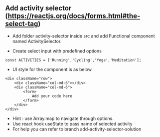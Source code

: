## Add activity selector (https://reactjs.org/docs/forms.html#the-select-tag)
* Add folder activity-selector inside src and add Functional component named ActivitySelector.

* Create select input with predefined options 

```const ACTIVITIES = ['Running','Cycling','Yoga','Meditation'];```

* UI style for the component is as below

```
<div className="row">
    <div className="col-md-6"></div>
    <div className="col-md-6">
        <form>
            Add your code here
        </form>
    </div>    
</div>
```
* Hint : use Array.map to navigate through options.
* Use react hook useState to pass name of selected activity
* For help you can refer to branch add-activity-selector-solution

